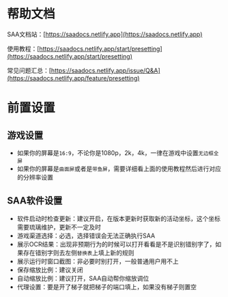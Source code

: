 # 帮助文档

SAA文档站：[https://saadocs.netlify.app](https://saadocs.netlify.app)

使用教程：[https://saadocs.netlify.app/start/presetting](https://saadocs.netlify.app/start/presetting)

常见问题汇总：[https://saadocs.netlify.app/issue/Q&A](https://saadocs.netlify.app/feature/presetting)

# 前置设置

## 游戏设置

* 如果你的屏幕是`16:9`，不论你是1080p，2k，4k，一律在游戏中设置`无边框全屏`
* 如果你的屏幕是`曲面屏`或者是`带鱼屏`，需要详细看上面的使用教程然后进行对应的分辨率设置

## SAA软件设置

* 软件启动时检查更新：建议开启，在版本更新时获取新的活动坐标，这个坐标需要琉璃维护，更新不一定及时
* 游戏渠道选择：必选，选择错误会无法正确执行SAA
* 展示OCR结果：出现非预期行为的时候可以打开看看是不是识别错别字了，如果存在错别字则去左侧`替换表`上填上新的规则
* 展示运行时窗口截图：非必要时别打开，一般普通用户用不上
* 保存缩放比例：建议关闭
* 自动缩放比例：建议打开，SAA自动帮你缩放调位
* 代理设置：要是开了梯子就把梯子的端口填上，如果没有梯子则置空
